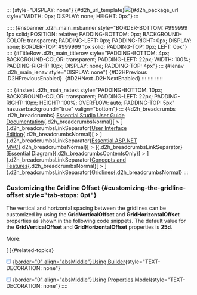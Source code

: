 ::: {style="DISPLAY: none"}
[](ms-xhelp:///?Id=d2h_url_template){#d2h_url_template}![](!package_url!){#d2h_package_url style="WIDTH: 0px; DISPLAY: none; HEIGHT: 0px"}
:::

::::: {#nsbanner .d2h_main_nsbanner style="BORDER-BOTTOM: #999999 1px solid; POSITION: relative; PADDING-BOTTOM: 0px; BACKGROUND-COLOR: transparent; PADDING-LEFT: 0px; PADDING-RIGHT: 0px; DISPLAY: none; BORDER-TOP: #999999 1px solid; PADDING-TOP: 0px; LEFT: 0px"}
:::: {#TitleRow .d2h_main_titlerow style="PADDING-BOTTOM: 4px; BACKGROUND-COLOR: transparent; PADDING-LEFT: 22px; WIDTH: 100%; PADDING-RIGHT: 10px; DISPLAY: none; PADDING-TOP: 4px"}
::: {#ienav .d2h_main_ienav style="DISPLAY: none"}
[](ms-xhelp:///?Id=1c7a980d-dd00-4565-a43b-0c6b65c41448){#D2HPrevious .D2HPreviousEnabled}  [](ms-xhelp:///?Id=60ab91a5-d78d-452c-9a9c-762cb34acc8b){#D2HNext .D2HNextEnabled}
:::
::::
:::::

:::: {#nstext .d2h_main_nstext style="PADDING-BOTTOM: 10px; BACKGROUND-COLOR: transparent; PADDING-LEFT: 22px; PADDING-RIGHT: 10px; HEIGHT: 100%; OVERFLOW: auto; PADDING-TOP: 5px" hasuserbackground="true" valign="bottom"}
::: {#d2h_breadcrumbs .d2h_breadcrumbs}
[Essential Studio User Guide Documentation](ms-xhelp:///?Id=12457748-09e3-4d74-a240-8e049cedf030){.d2h_breadcrumbsNormal}[ \> ]{.d2h_breadcrumbsLinkSeparator}[User Interface Edition](ms-xhelp:///?Id=c29296b7-531c-413b-a0ec-488ca1f7f669){.d2h_breadcrumbsNormal}[ \> ]{.d2h_breadcrumbsLinkSeparator}[Essential ASP.NET MVC](ms-xhelp:///?Id=4b14e7d1-65c4-4f67-b1aa-2c37709905a5){.d2h_breadcrumbsNormal}[ \> ]{.d2h_breadcrumbsLinkSeparator}[Essential Diagram]{.d2h_breadcrumbsContentsOnly}[ \> ]{.d2h_breadcrumbsLinkSeparator}[Concepts and Features](ms-xhelp:///?Id=04839cdf-94fc-4d24-9f6b-119fdbd7bbfb){.d2h_breadcrumbsNormal}[ \> ]{.d2h_breadcrumbsLinkSeparator}[Gridlines](ms-xhelp:///?Id=81567eb0-358e-4bdd-bd62-c8f4f2b1b05a){.d2h_breadcrumbsNormal}
:::

### Customizing the Gridline Offset {#customizing-the-gridline-offset style="tab-stops: 0pt"}

The vertical and horizontal spacing between the gridlines can be customized by using the **GridVerticalOffset** and **GridHorizontalOffset** properties as shown in the following code snippets. The default value for the **GridVerticalOffset** and **GridHorizontalOffset** properties is **25d**.

More:

[ ]{#related-topics}

[![](button.gif){border="0" align="absMiddle"}Using Builder](ms-xhelp:///?Id=282bbf55-ab46-4d7b-9794-36f9a461ebf4){style="TEXT-DECORATION: none"}

[![](button.gif){border="0" align="absMiddle"}Using Properties Model](ms-xhelp:///?Id=c5f3c865-59f2-48eb-bb2a-8fa32c1d6baf){style="TEXT-DECORATION: none"}
::::
